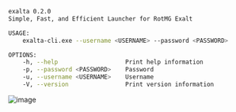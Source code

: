 ```bash
exalta 0.2.0
Simple, Fast, and Efficient Launcher for RotMG Exalt

USAGE:
    exalta-cli.exe --username <USERNAME> --password <PASSWORD>

OPTIONS:
    -h, --help                   Print help information
    -p, --password <PASSWORD>    Password
    -u, --username <USERNAME>    Username
    -V, --version                Print version information
```
![image](https://user-images.githubusercontent.com/50583248/174352490-2eebb7ac-594a-4337-85fe-2237dbf90ace.png)
